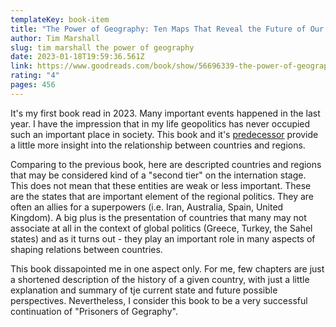 ```yaml
---
templateKey: book-item
title: "The Power of Geography: Ten Maps That Reveal the Future of Our World"
author: Tim Marshall
slug: tim marshall the power of geography
date: 2023-01-18T19:59:36.561Z
link: https://www.goodreads.com/book/show/56696339-the-power-of-geography?ac=1&from_search=true&qid=9TFpd0ICck&rank=1
rating: "4"
pages: 456
---
```

It's my first book read in 2023. Many important events happened in the last year. I have the impression that in my life geopolitics has never occupied such an important place in society. This book and it's [predecessor](https://www.geodev.me/books/tim-marshall-prisoners-of-geography/) provide a little more insight into the relationship between countries and regions.

Comparing to the previous book, here are descripted countries and regions that may be considered kind of a "second tier" on the internation stage. This does not mean that these entities are weak or less important. These are the states that are important element of the regional politics. They are often an allies for a superpowers (i.e. Iran, Australia, Spain, United Kingdom). A big plus is the presentation of countries that many may not associate at all in the context of global politics (Greece, Turkey, the Sahel states) and as it turns out - they play an important role in many aspects of shaping relations between countries.

This book dissapointed me in one aspect only. For me, few chapters are just a shortened description of the history of a given country, with just a little explanation and summary of tje current state and future possible perspectives. Nevertheless, I consider this book to be a very successful continuation of "Prisoners of Gegraphy".